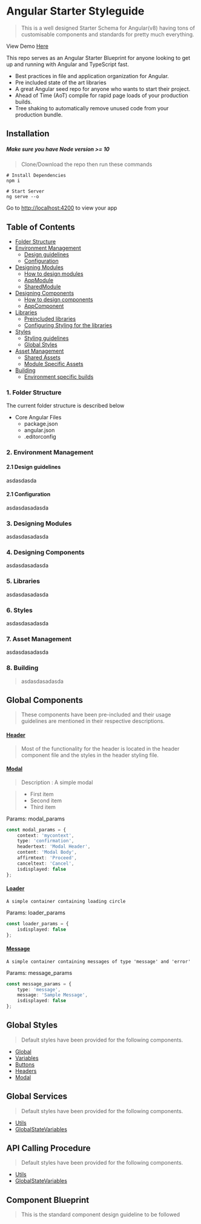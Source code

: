 # Angular Starter Styleguide
> This is a well designed Starter Schema for Angular(v8) having tons of 
customisable components and standards for pretty much everything.

View Demo [Here](https://tosh99.github.io/AngularStarter/)

This repo serves as an Angular Starter Blueprint for anyone looking to get up and running with Angular and TypeScript fast. 

- Best practices in file and application organization for Angular.
- Pre included state of the art libraries
- A great Angular seed repo for anyone who wants to start their project.
- Ahead of Time (AoT) compile for rapid page loads of your production builds.
- Tree shaking to automatically remove unused code from your production bundle.


## Installation
##### Make sure you have Node version >= 10
> Clone/Download the repo then run these commands
```
# Install Dependencies
npm i

# Start Server
ng serve --o
```

Go to [http://localhost:4200](http://localhost:4200) to view your app


## Table of Contents
- [Folder Structure]()
- [Environment Management]()
    - [Design guidelines]()
    - [Configuration]()
- [Designing Modules]()
    - [How to design modules]()
    - [AppModule]()
    - [SharedModule]()
- [Designing Components]()
    - [How to design components]()
    - [AppComponent]()
- [Libraries]()
    - [Preincluded libraries]()
    - [Configuring Styling for the libraries]()
- [Styles]()
    - [Styling guidelines]()
    - [Global Styles]()
- [Asset Management]()
    - [Shared Assets]()
    - [Module Specific Assets]()
- [Building]()
    - [Environment specific builds]()

### 1. Folder Structure
The current folder structure is described below

- Core Angular Files
    - package.json
    - angular.json
    - .editorconfig




### 2. Environment Management


#### 2.1 Design guidelines
asdasdasda

#### 2.1 Configuration
asdasdasadasda


### 3. Designing Modules
asdasdasadasda

### 4. Designing Components
asdasdasadasda

### 5. Libraries
asdasdasadasda

### 6. Styles
asdasdasadasda

### 7. Asset Management
asdasdasadasda

### 8. Building
>asdasdasadasda

## Global Components
> These components have been pre-included and their usage guidelines are mentioned 
in their respective descriptions. 


#### [Header]() 
> Most of the functionality for the header is located in the header component 
file and the styles in the header styling file.

#### [Modal]() 
> Description : A simple modal
	
>- First item
>- Second item
>- Third item


Params: modal_params
```typescript
const modal_params = {
    context: 'mycontext', 
    type: 'confirmation', 
    headertext: 'Modal Header', 
    content: 'Modal Body', 
    affirmtext: 'Proceed', 
    canceltext: 'Cancel',  
    isdisplayed: false
};
```

#### [Loader]() 
    A simple container containing loading circle


Params: loader_params
```typescript
const loader_params = {
    isdisplayed: false
};
```



#### [Message]() 
    A simple container containing messages of type 'message' and 'error'

Params: message_params
```typescript
const message_params = {
    type: 'message',
    message: 'Sample Message',
    isdisplayed: false
};
```



## Global Styles
> Default styles have been provided for the following components. 

* [Global](https://github.com/tosh99/AngularStarter/blob/master/src/styles.scss)
* [Variables](https://github.com/tosh99/AngularStarter/blob/master/src/app/shared/stylesheets/variables.scss)
* [Buttons](https://github.com/tosh99/AngularStarter/blob/master/src/app/shared/stylesheets/buttons.scss)
* [Headers](https://github.com/tosh99/AngularStarter/blob/master/src/app/shared/components/header/header.component.scss)
* [Modal](https://github.com/tosh99/AngularStarter/blob/master/src/app/shared/components/modal/modal.component.scss)

## Global Services
> Default styles have been provided for the following components. 

* [Utils](https://github.com/tosh99/AngularStarter/blob/master/src/styles.scss)
* [GlobalStateVariables](https://github.com/tosh99/AngularStarter/blob/master/src/app/shared/stylesheets/variables.scss)

## API Calling Procedure
> Default styles have been provided for the following components. 

* [Utils](https://github.com/tosh99/AngularStarter/blob/master/src/styles.scss)
* [GlobalStateVariables](https://github.com/tosh99/AngularStarter/blob/master/src/app/shared/stylesheets/variables.scss)


## Component Blueprint
> This is the standard component design guideline to be followed


